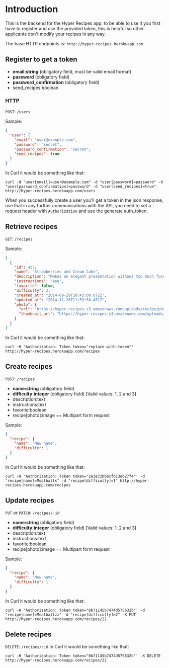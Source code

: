 # Introduction

This is the backend for the Hyper Recipes app, to be able to use it you first have to register and use the provided token, this is helpful so other applicants don't modify your recipes in any way.

The base HTTP endpoints is: `http://hyper-recipes.herokuapp.com`

## Register to get a token

* **email:string** (obligatory field, must be valid email format)
* **password** (obligatory field)
* **password_confirmation** (obligatory field)
* seed_recipes:boolean

### HTTP
`POST`: `/users`

Sample:

```json
{
  "user": {
    "email": "user@example.com",
    "password": "secret",
    "password_confirmation": "secret",
    "seed_recipes": true
  }
}
```
In Curl it would be something like that:
```
curl -d "user[email]=user@example.com" -d "user[password]=password" -d "user[password_confirmation]=password" -d "user[seed_recipes]=true" http://hyper-recipes.herokuapp.com/users
```

When you successfully create a user you'll get a token in the json response, use that in any further communications with the API, you need to set a request header with `Authorization` and use the generate auth_token.

## Retrieve recipes

`GET`: `/recipes`

Sample:

```json
[
  {
    "id": 437,
    "name": "Strawberries and Cream Cake",
    "description": "Makes an elegant presentation without too much fuss.",
    "instructions": "eee",
    "favorite": false,
    "difficulty": 3,
    "created_at": "2014-09-29T10:43:00.072Z",
    "updated_at": "2014-11-26T11:53:58.451Z",
    "photo": {
      "url": "https://hyper-recipes.s3.amazonaws.com/uploads/recipe/photo/437/Strawberries_and_Cream_Cake.jpg",
      "thumbnail_url": "https://hyper-recipes.s3.amazonaws.com/uploads/recipe/photo/437/thumbnail_Strawberries_and_Cream_Cake.jpg"
    }
  }
]
```
In Curl it would be something like that:
```
curl -H 'Authorization: Token token="replace-with-token"' http://hyper-recipes.herokuapp.com/recipes
```

## Create recipes

`POST`: `/recipes`

* **name:string** (obligatory field)
* **difficulty:integer** (obligatory field) [Valid values: 1, 2 and 3]
* description:text
* instructions:text
* favorite:boolean
* recipe[photo]:image == Multipart form request

Sample:

```json
{
  "recipe": {
    "name": "New name",
    "difficulty": 1
  }
}
```
In Curl it would be something like that:
```
curl -H 'Authorization: Token token="2e3e72bbbcfd13eb27f4"' -d "recipe[name]=Meatballs" -d "recipe[difficulty]=1" http://hyper-recipes.herokuapp.com/recipes
```

## Update recipes

`PUT` or `PATCH`: `/recipes/:id`

* **name:string** (obligatory field)
* **difficulty:integer** (obligatory field) [Valid values: 1, 2 and 3]
* description:text
* instructions:text
* favorite:boolean
* recipe[photo]:image == Multipart form request

Sample:

```json
{
  "recipe": {
    "name": "New name",
    "difficulty": 1
  }
}
```
In Curl it would be something like that:
```
curl -H 'Authorization: Token token="0b71145b7474d575632b"' -d "recipe[name]=Meatballzz" -d "recipe[difficulty]=2" -X PUT http://hyper-recipes.herokuapp.com/recipes/22
```


## Delete recipes

`DELETE`: `/recipes/:id`
In Curl it would be something like that:
```
curl -H 'Authorization: Token token="0b71145b7474d575632b"' -X DELETE http://hyper-recipes.herokuapp.com/recipes/22
```
